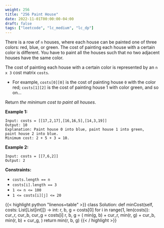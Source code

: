 ```yaml
---
weight: 256
title: "256 Paint House"
date: 2022-11-01T00:00:00-04:00
draft: false
tags: ["leetcode", "lc_medium", "lc_dp"]
---
```


There is a row of `n` houses, where each house can be painted one of three colors: red, blue, or green. The cost of painting each house with a certain color is different. You have to paint all the houses such that no two adjacent houses have the same color.

The cost of painting each house with a certain color is represented by an `n x 3` cost matrix `costs`.

- For example, `costs[0][0]` is the cost of painting house `0` with the color red; `costs[1][2]` is the cost of painting house 1 with color green, and so on...

Return _the minimum cost to paint all houses_.

**Example 1:**
```
Input: costs = [[17,2,17],[16,16,5],[14,3,19]]
Output: 10
Explanation: Paint house 0 into blue, paint house 1 into green,
paint house 2 into blue.
Minimum cost: 2 + 5 + 3 = 10.
```
**Example 2:**
```
Input: costs = [[7,6,2]]
Output: 2
```

**Constraints:**
- `costs.length == n`
- `costs[i].length == 3`
- `1 <= n <= 100`
- `1 <= costs[i][j] <= 20`

<div class="tabs"></div>
<div class="tab-content">
<div id="python" class="lang">
{{< highlight python "linenos=table" >}}
class Solution:
    def minCost(self, costs: List[List[int]]) -> int:
        r, b, g = costs[0]
        for i in range(1, len(costs)):
            cur_r, cur_b, cur_g = costs[i]
            r, b, g = (
                min(g, b) + cur_r,
                min(r, g) + cur_b,
                min(r, b) + cur_g,
            )
        return min(r, b, g)
{{< / highlight >}}
</div>
</div>
